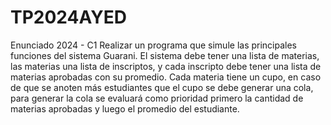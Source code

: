 # TP2024AYED

Enunciado 2024 - C1
Realizar un programa que simule las principales funciones del sistema Guarani. El sistema debe tener una lista de materias, las materias una lista de inscriptos, y cada inscripto debe tener una lista de materias aprobadas con su promedio. 
Cada materia tiene un cupo, en caso de que se anoten más estudiantes que el cupo se debe generar una cola, para generar la cola se evaluará como prioridad primero la cantidad de materias aprobadas y luego el promedio del estudiante.
